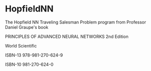 # HopfieldNN


The Hopfield NN Traveling Salesman Problem program from Professor
Daniel Graupe's book

PRINCIPLES OF ADVANCED NEURAL NETWORKS
2nd Edition

World Scientific

ISBN-13 978-981-270-624-9

ISBN-10 981-270-624-0

